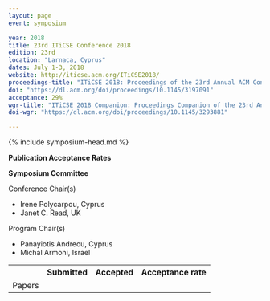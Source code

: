 ```yaml
---
layout: page
event: symposium

year: 2018
title: 23rd ITiCSE Conference 2018
edition: 23rd
location: "Larnaca, Cyprus"
dates: July 1-3, 2018
website: http://iticse.acm.org/ITiCSE2018/
proceedings-title: "ITiCSE 2018: Proceedings of the 23rd Annual ACM Conference on Innovation and Technology in Computer Science Education"  
doi: "https://dl.acm.org/doi/proceedings/10.1145/3197091"
acceptance: 29%
wgr-title: "ITiCSE 2018 Companion: Proceedings Companion of the 23rd Annual ACM Conference on Innovation and Technology in Computer Science Education"
doi-wgr: "https://dl.acm.org/doi/proceedings/10.1145/3293881"

---
```


{% include symposium-head.md %}

**Publication Acceptance Rates**

 <table class="table table-hover table-sm"><tbody><tr><th> </th>
<th>Submitted</th>
<th>Accepted</th>
<th>Acceptance rate</th>
</tr><tr><td>Papers</td>
<td> </td>
<td> </td>
<td> </td>

**Symposium Committee**

Conference Chair(s)

-   Irene Polycarpou, Cyprus
-   Janet C. Read, UK

Program Chair(s)

-   Panayiotis Andreou, Cyprus
-   Michal Armoni, Israel
